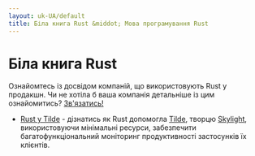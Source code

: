 ```yaml
---
layout: uk-UA/default
title: Біла книга Rust &middot; Мова програмування Rust
---
```


# Біла книга Rust

Ознайомтесь із досвідом компаній, що використовують Rust у продакшн. Чи не хотіла б ваша
компанія детальніше із цим ознайомитись? [Зв'язатись!](mailto:community@rust-lang.org)

* [Rust у Tilde](/pdfs/Rust-Tilde-Whitepaper.pdf) - дізнатись як Rust допомогла
  [Tilde](http://www.tilde.io/), творцю [Skylight](https://www.skylight.io/), використовуючи
  мінімальні ресурси, забезпечити багатофункціональний моніторинг продуктивності 
  застосунків їх клієнтів.

